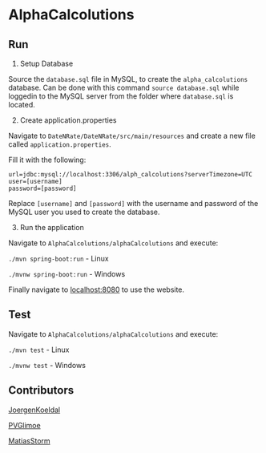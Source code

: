 # AlphaCalcolutions

## Run
1. Setup Database

Source the `database.sql` file in MySQL, to create the `alpha_calcolutions` database.
Can be done with this command `source database.sql` while loggedin to the MySQL server from the folder where `database.sql` is located.

2. Create application.properties

Navigate to `DateNRate/DateNRate/src/main/resources` and create a new file called `application.properties`.

Fill it with the following:
```
url=jdbc:mysql://localhost:3306/alph_calcolutions?serverTimezone=UTC
user=[username]
password=[password]
```
Replace `[username]` and `[password]` with the username and password of the MySQL user you used to create the database.

3. Run the application

Navigate to `AlphaCalcolutions/alphaCalcolutions` and execute:

`./mvn spring-boot:run` - Linux

`./mvnw spring-boot:run` - Windows
 
Finally navigate to [localhost:8080](http://localhost:8080) to use the website.

## Test
Navigate to `AlphaCalcolutions/alphaCalcolutions` and execute:

`./mvn test` - Linux

`./mvnw test` - Windows


## Contributors
[JoergenKoeldal](https://github.com/JoergenKoeldal)

[PVGlimoe](https://github.com/PVGlimoe)

[MatiasStorm](https://github.com/MatiasStorm)
